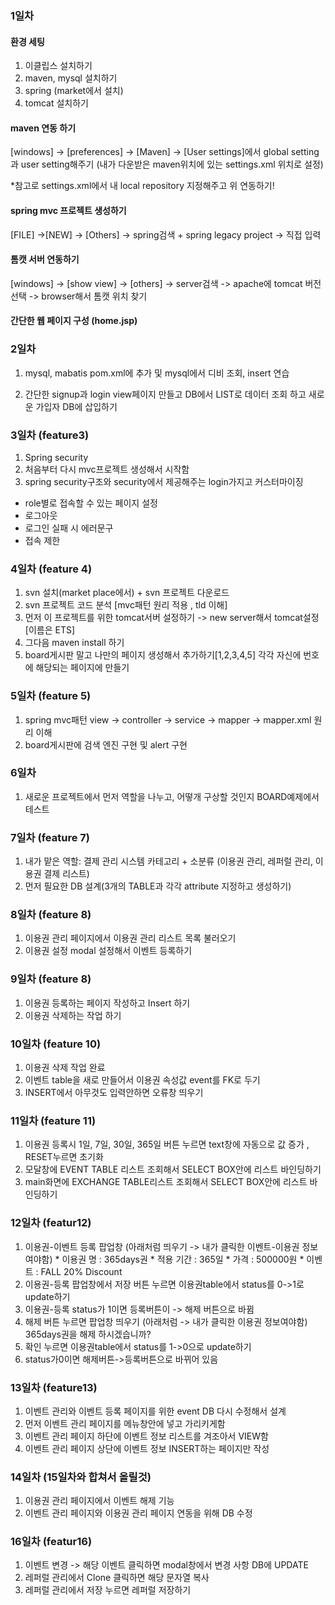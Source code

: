 ### 1일차
#### 환경 세팅
1. 이클립스 설치하기
2. maven, mysql 설치하기
3. spring (market에서 설치)
4. tomcat 설치하기

#### maven 연동 하기
[windows] -> [preferences] -> [Maven] -> [User settings]에서
global setting과 user setting해주기 (내가 다운받은 maven위치에 있는 settings.xml 위치로 설정)
 
 *참고로 settings.xml에서 내 local repository 지정해주고 위 연동하기!
 
 #### spring mvc 프로젝트 생성하기
 [FILE] ->[NEW] -> [Others] -> spring검색 + spring legacy project -> 직접 입력
 
 #### 톰캣 서버 연동하기
 [windows] -> [show view] -> [others] -> server검색 -> apache에 tomcat 버전 선택 -> browser해서 톰캣 위치 찾기
 
 #### 간단한 웹 페이지 구성 (home.jsp)
 
 ### 2일차
 1. mysql, mabatis pom.xml에 추가 및 mysql에서 디비 조회, insert 연습
 
 2. 간단한 signup과 login view페이지 만들고 DB에서 LIST로 데이터 조회 하고 새로운 가입자 DB에 삽입하기
 
 ### 3일차 (feature3)
 1. Spring security<br>
 2. 처음부터 다시 mvc프로젝트 생성해서 시작함<br>
 3. spring security구조와 security에서 제공해주는 login가지고 커스터마이징<br>
  + role별로 접속할 수 있는 페이지 설정
  + 로그아웃
  + 로그인 실패 시 에러문구
  + 접속 제한
  
  
### 4일차 (feature 4)
 1. svn 설치(market place에서) + svn 프로젝트 다운로드<br>
 2. svn 프로젝트 코드 분석 [mvc패턴 원리 적용 , tld 이해]<br>
 3. 먼저 이 프로젝트를 위한 tomcat서버 설정하기 -> new server해서 tomcat설정[이름은 ETS]<br>
 4. 그다음 maven install 하기<br>
 5. board게시판 말고 나만의 페이지 생성해서 추가하기[1,2,3,4,5] 각각 자신에 번호에 해당되는 페이지에 만들기


### 5일차 (feature 5)
 1. spring mvc패턴 view -> controller -> service -> mapper -> mapper.xml 원리 이해
 2. board게시판에 검색 엔진 구현 및 alert 구현
 
### 6일차 
 1. 새로운 프로젝트에서 먼저 역할을 나누고, 어떻개 구상할 것인지 BOARD예제에서 테스트
 
### 7일차 (feature 7)
 1. 내가 맡은 역할: 결제 관리 시스템 카테고리 + 소분류 (이용권 관리, 레퍼럴 관리, 이용권 결제 리스트)
 2. 먼저 필요한 DB 설계(3개의 TABLE과 각각 attribute 지정하고 생성하기)

### 8일차 (feature 8)
 1. 이용권 관리 페이지에서 이용권 관리 리스트 목록 불러오기
 2. 이용권 설정 modal  설정해서 이벤트 등록하기
 
 ### 9일차 (feature 8)
 1. 이용권 등록하는 페이지 작성하고 Insert 하기
 2. 이용권 삭제하는 작업 하기
 
 ### 10일차 (feature 10)
 1. 이용권 삭제 작업 완료
 2. 이벤트 table을 새로 만들어서 이용권 속성값 event를 FK로 두기
 3. INSERT에서 아무것도 입력안하면 오류창 띄우기
 
 ### 11일차 (feature 11)
  1. 이용권 등록시 1일, 7일, 30일, 365일 버튼 누르면 text창에 자동으로 값 증가 , RESET누르면 초기화
  2. 모달창에 EVENT TABLE 리스트 조회해서 SELECT BOX안에 리스트 바인딩하기
  3. main화면에 EXCHANGE TABLE리스트 조회해서 SELECT BOX안에 리스트 바인딩하기
  
 ### 12일차 (featur12)
  1. 이용권-이벤트 등록 팝업창 (아래처럼 띄우기 -> 내가 클릭한 이벤트-이용권 정보여야함)
    * 이용권 명	 :    365days권
    * 적용 기간	 :    365일
    * 가격	 :    500000원
    * 이벤트	 :    FALL 20% Discount
  2. 이용권-등록 팝업창에서 저장 버튼 누르면 이용권table에서 status를 0->1로 update하기
  3. 이용권-등록 status가 1이면 등록버튼이 -> 해제 버튼으로 바뀜
  4. 해제 버튼 누르면 팝업창 띄우기 (아래처럼 -> 내가 클릭한 이용권 정보여야함)
     365days권을 해제 하시겠습니까?
  5. 확인 누르면 이용권table에서 status를 1->0으로 update하기
  6. status가0이면 해제버튼->등록버튼으로 바뀌어 있음
  
 ### 13일차 (feature13)
  1. 이벤트 관리와 이벤트 등록 페이지를 위한 event DB 다시 수정해서 설계
  2. 먼저 이벤트 관리 페이지를 메뉴창안에 넣고 가리키게함
  3. 이벤트 관리 페이지 하단에 이벤트 정보 리스트를 겨조아서 VIEW함
  4. 이벤트 관리 페이지 상단에 이벤트 정보 INSERT하는 페이지만 작성
  
 ### 14일차 (15일차와 합쳐서 올릴것)
  1. 이용권 관리 페이지에서 이벤트 해제 기능
  2. 이벤트 관리 페이지와 이용권 관리 페이지 연동을 위해 DB 수정

### 16일차 (featur16)
  1. 이벤트 변경 -> 해당 이벤트 클릭하면 modal창에서 변경 사항 DB에 UPDATE
  2. 레퍼럴 관리에서 Clone 클릭하면 해당 문자열 복사
  3. 레퍼럴 관리에서 저장 누르면 레퍼럴 저장하기
